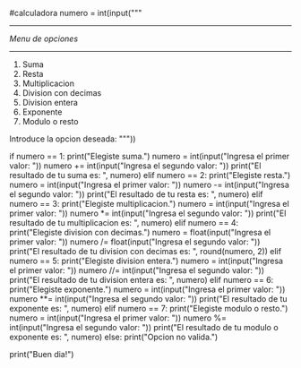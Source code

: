 #calculadora
numero = int(input("""
****************** 
*Menu de opciones*
****************** 

1. Suma
2. Resta
3. Multiplicacion
4. Division con decimas
5. Division entera
6. Exponente
7. Modulo o resto

Introduce la opcion deseada: """))

if numero == 1:
    print("Elegiste suma.")
    numero = int(input("Ingresa el primer valor: "))
    numero += int(input("Ingresa el segundo valor: "))
    print("El resultado de tu suma es: ", numero)
elif numero == 2:
    print("Elegiste resta.")
    numero = int(input("Ingresa el primer valor: "))
    numero -= int(input("Ingresa el segundo valor: "))
    print("El resultado de tu resta es: ", numero)
elif numero == 3:
    print("Elegiste multiplicacion.")
    numero = int(input("Ingresa el primer valor: "))
    numero *= int(input("Ingresa el segundo valor: "))
    print("El resultado de tu multiplicacion es: ", numero)
elif numero == 4:
    print("Elegiste division con decimas.")
    numero = float(input("Ingresa el primer valor: "))
    numero /= float(input("Ingresa el segundo valor: "))
    print("El resultado de tu division con decimas es: ", round(numero, 2))
elif numero == 5:
    print("Elegiste division entera.")
    numero = int(input("Ingresa el primer valor: "))
    numero //= int(input("Ingresa el segundo valor: "))
    print("El resultado de tu division entera es: ", numero)
elif numero == 6:
    print("Elegiste exponente.")
    numero = int(input("Ingresa el primer valor: "))
    numero **= int(input("Ingresa el segundo valor: "))
    print("El resultado de tu exponente es: ", numero)
elif numero == 7:
    print("Elegiste modulo o resto.")
    numero = int(input("Ingresa el primer valor: "))
    numero %= int(input("Ingresa el segundo valor: "))
    print("El resultado de tu modulo o exponente es: ", numero)
else:
    print("Opcion no valida.")



print("Buen dia!")
